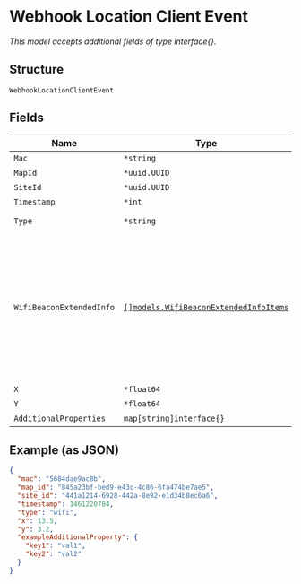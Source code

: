 
# Webhook Location Client Event

*This model accepts additional fields of type interface{}.*

## Structure

`WebhookLocationClientEvent`

## Fields

| Name | Type | Tags | Description |
|  --- | --- | --- | --- |
| `Mac` | `*string` | Optional | - |
| `MapId` | `*uuid.UUID` | Optional | - |
| `SiteId` | `*uuid.UUID` | Optional | - |
| `Timestamp` | `*int` | Optional | - |
| `Type` | `*string` | Optional | **Default**: `"wifi"` |
| `WifiBeaconExtendedInfo` | [`[]models.WifiBeaconExtendedInfoItems`](../../doc/models/wifi-beacon-extended-info-items.md) | Optional | Optional, list of extended beacon info packets heard from the client, frame and sequence control included with the payload |
| `X` | `*float64` | Optional | x, in meter |
| `Y` | `*float64` | Optional | y, in meter |
| `AdditionalProperties` | `map[string]interface{}` | Optional | - |

## Example (as JSON)

```json
{
  "mac": "5684dae9ac8b",
  "map_id": "845a23bf-bed9-e43c-4c86-6fa474be7ae5",
  "site_id": "441a1214-6928-442a-8e92-e1d34b8ec6a6",
  "timestamp": 1461220784,
  "type": "wifi",
  "x": 13.5,
  "y": 3.2,
  "exampleAdditionalProperty": {
    "key1": "val1",
    "key2": "val2"
  }
}
```

